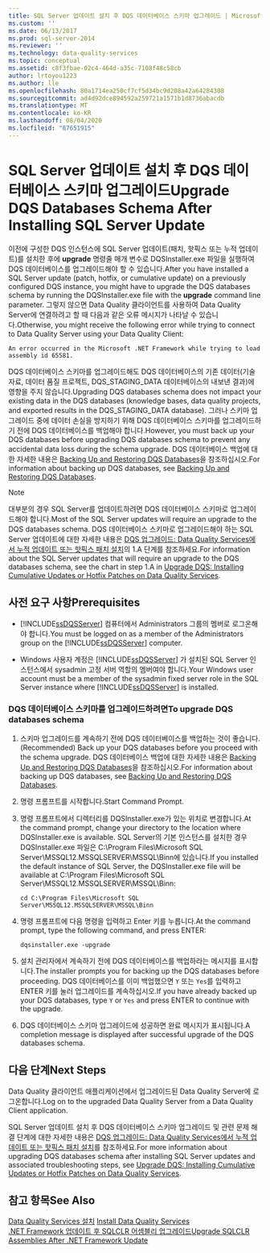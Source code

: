 ```yaml
---
title: SQL Server 업데이트 설치 후 DQS 데이터베이스 스키마 업그레이드 | Microsoft Docs
ms.custom: ''
ms.date: 06/13/2017
ms.prod: sql-server-2014
ms.reviewer: ''
ms.technology: data-quality-services
ms.topic: conceptual
ms.assetid: c8f3fbae-02c4-464d-a35c-7108f48c58cb
author: lrtoyou1223
ms.author: lle
ms.openlocfilehash: 80a1714ea250cf7cf5d34bc9d208a42a64284308
ms.sourcegitcommit: ad4d92dce894592a259721a1571b1d8736abacdb
ms.translationtype: MT
ms.contentlocale: ko-KR
ms.lasthandoff: 08/04/2020
ms.locfileid: "87651915"
---
```

# <a name="upgrade-dqs-databases-schema-after-installing-sql-server-update"></a><span data-ttu-id="ecd9e-102">SQL Server 업데이트 설치 후 DQS 데이터베이스 스키마 업그레이드</span><span class="sxs-lookup"><span data-stu-id="ecd9e-102">Upgrade DQS Databases Schema After Installing SQL Server Update</span></span>
  <span data-ttu-id="ecd9e-103">이전에 구성한 DQS 인스턴스에 SQL Server 업데이트(패치, 핫픽스 또는 누적 업데이트)를 설치한 후에 **upgrade** 명령줄 매개 변수로 DQSInstaller.exe 파일을 실행하여 DQS 데이터베이스를 업그레이드해야 할 수 있습니다.</span><span class="sxs-lookup"><span data-stu-id="ecd9e-103">After you have installed a SQL Server update (patch, hotfix, or cumulative update) on a previously configured DQS instance, you might have to upgrade the DQS databases schema by running the DQSInstaller.exe file with the **upgrade** command line parameter.</span></span> <span data-ttu-id="ecd9e-104">그렇지 않으면 Data Quality 클라이언트를 사용하여 Data Quality Server에 연결하려고 할 때 다음과 같은 오류 메시지가 나타날 수 있습니다.</span><span class="sxs-lookup"><span data-stu-id="ecd9e-104">Otherwise, you might receive the following error while trying to connect to Data Quality Server using your Data Quality Client:</span></span>  
  
```  
An error occurred in the Microsoft .NET Framework while trying to load assembly id 65581.  
```  
  
 <span data-ttu-id="ecd9e-105">DQS 데이터베이스 스키마를 업그레이드해도 DQS 데이터베이스의 기존 데이터(기술 자료, 데이터 품질 프로젝트, DQS_STAGING_DATA 데이터베이스의 내보낸 결과)에 영향을 주지 않습니다.</span><span class="sxs-lookup"><span data-stu-id="ecd9e-105">Upgrading DQS databases schema does not impact your existing data in the DQS databases (knowledge bases, data quality projects, and exported results in the DQS_STAGING_DATA database).</span></span> <span data-ttu-id="ecd9e-106">그러나 스키마 업그레이드 중에 데이터 손실을 방지하기 위해 DQS 데이터베이스 스키마를 업그레이드하기 전에 DQS 데이터베이스를 백업해야 합니다.</span><span class="sxs-lookup"><span data-stu-id="ecd9e-106">However, you must back up your DQS databases before upgrading DQS databases schema to prevent any accidental data loss during the schema upgrade.</span></span> <span data-ttu-id="ecd9e-107">DQS 데이터베이스 백업에 대한 자세한 내용은 [Backing Up and Restoring DQS Databases](../backing-up-and-restoring-dqs-databases.md)을 참조하십시오.</span><span class="sxs-lookup"><span data-stu-id="ecd9e-107">For information about backing up DQS databases, see [Backing Up and Restoring DQS Databases](../backing-up-and-restoring-dqs-databases.md).</span></span>  
  
> [!NOTE]  
>  <span data-ttu-id="ecd9e-108">대부분의 경우 SQL Server를 업데이트하려면 DQS 데이터베이스 스키마로 업그레이드해야 합니다.</span><span class="sxs-lookup"><span data-stu-id="ecd9e-108">Most of the SQL Server updates will require an upgrade to the DQS databases schema.</span></span> <span data-ttu-id="ecd9e-109">DQS 데이터베이스 스키마로 업그레이드해야 하는 SQL Server 업데이트에 대한 자세한 내용은 [DQS 업그레이드: Data Quality Services에서 누적 업데이트 또는 핫픽스 패치 설치](https://go.microsoft.com/fwlink/?LinkID=251565)의 1.A 단계를 참조하세요.</span><span class="sxs-lookup"><span data-stu-id="ecd9e-109">For information about the SQL Server updates that will require an upgrade to the DQS databases schema, see the chart in step 1.A in [Upgrade DQS: Installing Cumulative Updates or Hotfix Patches on Data Quality Services](https://go.microsoft.com/fwlink/?LinkID=251565).</span></span>  
  
## <a name="prerequisites"></a><span data-ttu-id="ecd9e-110">사전 요구 사항</span><span class="sxs-lookup"><span data-stu-id="ecd9e-110">Prerequisites</span></span>  
  
-   <span data-ttu-id="ecd9e-111">[!INCLUDE[ssDQSServer](../../includes/ssdqsserver-md.md)] 컴퓨터에서 Administrators 그룹의 멤버로 로그온해야 합니다.</span><span class="sxs-lookup"><span data-stu-id="ecd9e-111">You must be logged on as a member of the Administrators group on the [!INCLUDE[ssDQSServer](../../includes/ssdqsserver-md.md)] computer.</span></span>  
  
-   <span data-ttu-id="ecd9e-112">Windows 사용자 계정은 [!INCLUDE[ssDQSServer](../../includes/ssdqsserver-md.md)] 가 설치된 SQL Server 인스턴스에서 sysadmin 고정 서버 역할의 멤버여야 합니다.</span><span class="sxs-lookup"><span data-stu-id="ecd9e-112">Your Windows user account must be a member of the sysadmin fixed server role in the SQL Server instance where [!INCLUDE[ssDQSServer](../../includes/ssdqsserver-md.md)] is installed.</span></span>  
  
### <a name="to-upgrade-dqs-databases-schema"></a><span data-ttu-id="ecd9e-113">DQS 데이터베이스 스키마를 업그레이드하려면</span><span class="sxs-lookup"><span data-stu-id="ecd9e-113">To upgrade DQS databases schema</span></span>  
  
1.  <span data-ttu-id="ecd9e-114">스키마 업그레이드를 계속하기 전에 DQS 데이터베이스를 백업하는 것이 좋습니다.</span><span class="sxs-lookup"><span data-stu-id="ecd9e-114">(Recommended) Back up your DQS databases before you proceed with the schema upgrade.</span></span> <span data-ttu-id="ecd9e-115">DQS 데이터베이스 백업에 대한 자세한 내용은 [Backing Up and Restoring DQS Databases](../backing-up-and-restoring-dqs-databases.md)을 참조하십시오.</span><span class="sxs-lookup"><span data-stu-id="ecd9e-115">For information about backing up DQS databases, see [Backing Up and Restoring DQS Databases](../backing-up-and-restoring-dqs-databases.md).</span></span>  
  
2.  <span data-ttu-id="ecd9e-116">명령 프롬프트를 시작합니다.</span><span class="sxs-lookup"><span data-stu-id="ecd9e-116">Start Command Prompt.</span></span>  
  
3.  <span data-ttu-id="ecd9e-117">명령 프롬프트에서 디렉터리를 DQSInstaller.exe가 있는 위치로 변경합니다.</span><span class="sxs-lookup"><span data-stu-id="ecd9e-117">At the command prompt, change your directory to the location where DQSInstaller.exe is available.</span></span> <span data-ttu-id="ecd9e-118">SQL Server의 기본 인스턴스를 설치한 경우 DQSInstaller.exe 파일은 C:\Program Files\Microsoft SQL Server\MSSQL12.MSSQLSERVER\MSSQL\Binn에 있습니다.</span><span class="sxs-lookup"><span data-stu-id="ecd9e-118">If you installed the default instance of SQL Server, the DQSInstaller.exe file will be available at C:\Program Files\Microsoft SQL Server\MSSQL12.MSSQLSERVER\MSSQL\Binn:</span></span>  
  
    ```  
    cd C:\Program Files\Microsoft SQL Server\MSSQL12.MSSQLSERVER\MSSQL\Binn  
    ```  
  
4.  <span data-ttu-id="ecd9e-119">명령 프롬프트에 다음 명령을 입력하고 Enter 키를 누릅니다.</span><span class="sxs-lookup"><span data-stu-id="ecd9e-119">At the command prompt, type the following command, and press ENTER:</span></span>  
  
    ```  
    dqsinstaller.exe -upgrade  
    ```  
  
5.  <span data-ttu-id="ecd9e-120">설치 관리자에서 계속하기 전에 DQS 데이터베이스를 백업하라는 메시지를 표시합니다.</span><span class="sxs-lookup"><span data-stu-id="ecd9e-120">The installer prompts you for backing up the DQS databases before proceeding.</span></span> <span data-ttu-id="ecd9e-121">DQS 데이터베이스를 이미 백업했으면 `Y` 또는 `Yes`를 입력하고 ENTER 키를 눌러 업그레이드를 계속하십시오.</span><span class="sxs-lookup"><span data-stu-id="ecd9e-121">If you have already backed up your DQS databases, type `Y` or `Yes` and press ENTER to continue with the upgrade.</span></span>  
  
6.  <span data-ttu-id="ecd9e-122">DQS 데이터베이스 스키마 업그레이드에 성공하면 완료 메시지가 표시됩니다.</span><span class="sxs-lookup"><span data-stu-id="ecd9e-122">A completion message is displayed after successful upgrade of the DQS databases schema.</span></span>  
  
## <a name="next-steps"></a><span data-ttu-id="ecd9e-123">다음 단계</span><span class="sxs-lookup"><span data-stu-id="ecd9e-123">Next Steps</span></span>  
 <span data-ttu-id="ecd9e-124">Data Quality 클라이언트 애플리케이션에서 업그레이드된 Data Quality Server에 로그온합니다.</span><span class="sxs-lookup"><span data-stu-id="ecd9e-124">Log on to the upgraded Data Quality Server from a Data Quality Client application.</span></span>  
  
 <span data-ttu-id="ecd9e-125">SQL Server 업데이트 설치 후 DQS 데이터베이스 스키마 업그레이드 및 관련 문제 해결 단계에 대한 자세한 내용은 [DQS 업그레이드: Data Quality Services에서 누적 업데이트 또는 핫픽스 패치 설치](https://go.microsoft.com/fwlink/?LinkID=251565)를 참조하세요.</span><span class="sxs-lookup"><span data-stu-id="ecd9e-125">For more information about upgrading DQS databases schema after installing SQL Server updates and associated troubleshooting steps, see [Upgrade DQS: Installing Cumulative Updates or Hotfix Patches on Data Quality Services](https://go.microsoft.com/fwlink/?LinkID=251565).</span></span>  
  
## <a name="see-also"></a><span data-ttu-id="ecd9e-126">참고 항목</span><span class="sxs-lookup"><span data-stu-id="ecd9e-126">See Also</span></span>  
 <span data-ttu-id="ecd9e-127">[Data Quality Services 설치](install-data-quality-services.md) </span><span class="sxs-lookup"><span data-stu-id="ecd9e-127">[Install Data Quality Services](install-data-quality-services.md) </span></span>  
 [<span data-ttu-id="ecd9e-128">.NET Framework 업데이트 후 SQLCLR 어셈블리 업그레이드</span><span class="sxs-lookup"><span data-stu-id="ecd9e-128">Upgrade SQLCLR Assemblies After .NET Framework Update</span></span>](upgrade-sqlclr-assemblies-after-net-framework-update.md)  
  
  

